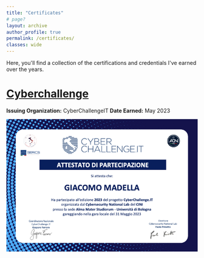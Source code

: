 ```yaml
---
title: "Certificates"
# page?
layout: archive
author_profile: true
permalink: /certificates/
classes: wide
---
```

<!-- TODDD:
Summerschool
Cyberchallenge
Eventuali certificati google
Inglese
Laurea? -->

Here, you'll find a collection of the certifications and credentials I've earned over the years.

# [Cyberchallenge](/assets/certificates/cc.png)
**Issuing Organization:** CyberChallengeIT 
**Date Earned:** May 2023  
<!-- **Description:** Brief description of what this certificate represents and the skills or knowledge gained. -->

![Certificate Image](/assets/certificates/cc.png)

<!-- ---

# [English](/assets/certificates/IELTS.jpg)
**Issuing Organization:** IELTS  
**Date Earned:** September 2021
**Description:** 6 - B2

![Certificate Image](/assets/certificates/IELTS.jpg)

--- -->
<!-- ### [Certificate Title 3](#)
**Issuing Organization:** Organization Name  
**Date Earned:** Month Year  
**Description:** Brief description of what this certificate represents and the skills or knowledge gained.

![Certificate Image](#)

---

Feel free to reach out if you have any questions about my certifications or would like to discuss my qualifications further!

--- -->
